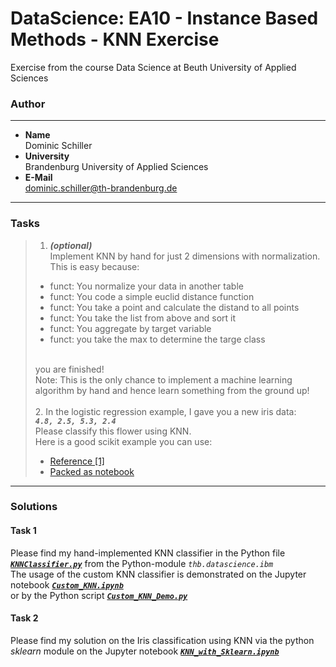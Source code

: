 # DataScience: EA10 - Instance Based Methods - KNN Exercise
Exercise from the course Data Science at Beuth University of Applied Sciences

### Author
 -----------
* **Name**<br />Dominic Schiller<br />
* **University**<br />Brandenburg University of Applied Sciences<br />
* **E-Mail**<br />dominic.schiller@th-brandenburg.de

---------
### Tasks
> 1. ***(optional)***<br />
> Implement KNN by hand for just 2 dimensions with normalization.<br />
> This is easy because:<br />
>   *  funct: You normalize your data in another table
>  *  funct: You code a simple euclid distance function
>  *  funct: You take a point and calculate the distand to all points
>  *  funct: You take the list from above and sort it
>  *  funct: You aggregate by target variable
>  *  funct: you take the max to determine the targe class<br /><br />
>  
>  you are finished!<br />
>  Note: This is the only chance to implement a machine learning algorithm by hand and hence learn something from the ground up!<br /><br />
>  2. In the logistic regression example, I gave you a new iris data:<br />
>  ***`4.8, 2.5, 5.3, 2.4`***<br />
>  Please classify this flower using KNN.
>  <br /> Here is a good scikit example you can use:
>  
>  *  [Reference [1]](https://www.python-course.eu/k_nearest_neighbor_classifier.php)
>  *  [Packed as notebook](https://drive.google.com/open?id=1DnD_RRAZuanLlJSCmJjRbGtuloZVOirX)

-----
### Solutions
#### Task 1
Please find my hand-implemented KNN classifier in the Python file [***`KNNClassifier.py`***](https://github.com/dominicSchiller/DataScience_EA10_InstanceBasedMethods_KNN/blob/develop/thb/datascience/ibm/KNNClassifier.py) from the Python-module *`thb.datascience.ibm`*<br />
The usage of the custom KNN classifier is demonstrated on the Jupyter notebook [***`Custom_KNN.ipynb`***](https://github.com/dominicSchiller/DataScience_EA10_InstanceBasedMethods_KNN/blob/develop/Custom_KNN_Demo.ipynb) <br />
or by the Python script [***`Custom_KNN_Demo.py`***](https://github.com/dominicSchiller/DataScience_EA10_InstanceBasedMethods_KNN/blob/develop/Custom_KNN_Demo.py)

#### Task 2
Please find my solution on the Iris classification using KNN via the python *sklearn* module on the Jupyter notebook [***`KNN_with_Sklearn.ipynb`***](https://github.com/dominicSchiller/DataScience_EA10_InstanceBasedMethods_KNN/blob/develop/KNN_with_Sklearn.ipynb)